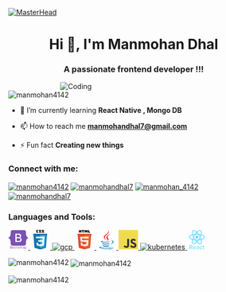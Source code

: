 [![MasterHead](https://www.techbabble.zone/content/images/2021/07/46207-programmer-1.gif)](https://manmohan4142.io)
<h1 align="center">Hi 👋, I'm Manmohan Dhal</h1>
<h3 align="center">A passionate frontend developer !!!</h3>
<img align = "right"  alt = "Coding"  width = "400"  src = "https://cdn.dribbble.com/users/1162077/screenshots/3848914/programmer.gif"> 

<p align="left"> <img src="https://komarev.com/ghpvc/?username=manmohan4142&label=Profile%20views&color=0e75b6&style=flat" alt="manmohan4142" /> </p>

- 🌱 I’m currently learning **React Native , Mongo DB**

- 📫 How to reach me **manmohandhal7@gmail.com**

- ⚡ Fun fact **Creating new things**

<h3 align="left">Connect with me:</h3>
<p align="left">
<a href="https://linkedin.com/in/manmohan4142" target="blank"><img align="center" src="https://raw.githubusercontent.com/rahuldkjain/github-profile-readme-generator/master/src/images/icons/Social/linked-in-alt.svg" alt="manmohan4142" height="30" width="40" /></a>
<a href="https://codesandbox.com/manmohandhal7" target="blank"><img align="center" src="https://raw.githubusercontent.com/rahuldkjain/github-profile-readme-generator/master/src/images/icons/Social/codesandbox.svg" alt="manmohandhal7" height="30" width="40" /></a>
<a href="https://instagram.com/manmohan_4142" target="blank"><img align="center" src="https://raw.githubusercontent.com/rahuldkjain/github-profile-readme-generator/master/src/images/icons/Social/instagram.svg" alt="manmohan_4142" height="30" width="40" /></a>
<a href="https://auth.geeksforgeeks.org/user/manmohandhal7" target="blank"><img align="center" src="https://raw.githubusercontent.com/rahuldkjain/github-profile-readme-generator/master/src/images/icons/Social/geeks-for-geeks.svg" alt="manmohandhal7" height="30" width="40" /></a>
</p>

<h3 align="left">Languages and Tools:</h3>
<p align="left"> <a href="https://getbootstrap.com" target="_blank" rel="noreferrer"> <img src="https://raw.githubusercontent.com/devicons/devicon/master/icons/bootstrap/bootstrap-plain-wordmark.svg" alt="bootstrap" width="40" height="40"/> </a> <a href="https://www.w3schools.com/css/" target="_blank" rel="noreferrer"> <img src="https://raw.githubusercontent.com/devicons/devicon/master/icons/css3/css3-original-wordmark.svg" alt="css3" width="40" height="40"/> </a> <a href="https://cloud.google.com" target="_blank" rel="noreferrer"> <img src="https://www.vectorlogo.zone/logos/google_cloud/google_cloud-icon.svg" alt="gcp" width="40" height="40"/> </a> <a href="https://www.w3.org/html/" target="_blank" rel="noreferrer"> <img src="https://raw.githubusercontent.com/devicons/devicon/master/icons/html5/html5-original-wordmark.svg" alt="html5" width="40" height="40"/> </a> <a href="https://www.java.com" target="_blank" rel="noreferrer"> <img src="https://raw.githubusercontent.com/devicons/devicon/master/icons/java/java-original.svg" alt="java" width="40" height="40"/> </a> <a href="https://developer.mozilla.org/en-US/docs/Web/JavaScript" target="_blank" rel="noreferrer"> <img src="https://raw.githubusercontent.com/devicons/devicon/master/icons/javascript/javascript-original.svg" alt="javascript" width="40" height="40"/> </a> <a href="https://kubernetes.io" target="_blank" rel="noreferrer"> <img src="https://www.vectorlogo.zone/logos/kubernetes/kubernetes-icon.svg" alt="kubernetes" width="40" height="40"/> </a> <a href="https://reactjs.org/" target="_blank" rel="noreferrer"> <img src="https://raw.githubusercontent.com/devicons/devicon/master/icons/react/react-original-wordmark.svg" alt="react" width="40" height="40"/> </a> </p>

<p><img align="left" src="https://github-readme-stats.vercel.app/api/top-langs?username=manmohan4142&show_icons=true&locale=en&layout=compact" alt="manmohan4142" /></p>

<p>&nbsp;<img align="center" src="https://github-readme-stats.vercel.app/api?username=manmohan4142&show_icons=true&locale=en" alt="manmohan4142" /></p>

<p><img align="center" src="https://github-readme-streak-stats.herokuapp.com/?user=manmohan4142&" alt="manmohan4142" /></p>
